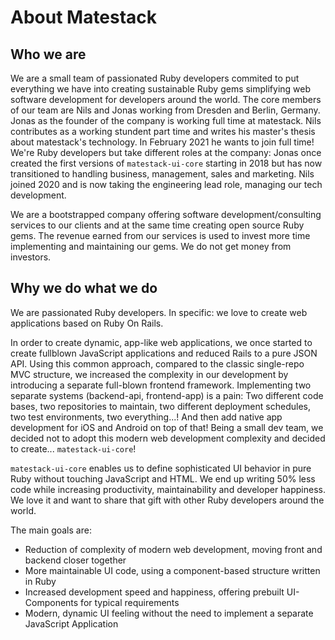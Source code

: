 # About Matestack

## Who we are

We are a small team of passionated Ruby developers commited to put everything we have into creating sustainable Ruby gems simplifying web software development for developers around the world. The core members of our team are Nils and Jonas working from Dresden and Berlin, Germany. Jonas as the founder of the company is working full time at matestack. Nils contributes as a working stundent part time and writes his master's thesis about matestack's technology. In February 2021 he wants to join full time! We're Ruby developers but take different roles at the company: Jonas once created the first versions of `matestack-ui-core` starting in 2018 but has now transitioned to handling business, management, sales and marketing. Nils joined 2020 and is now taking the engineering lead role, managing our tech development.

We are a bootstrapped company offering software development/consulting services to our clients and at the same time creating open source Ruby gems. The revenue earned from our services is used to invest more time implementing and maintaining our gems. We do not get money from investors.

## Why we do what we do

We are passionated Ruby developers. In specific: we love to create web applications based on Ruby On Rails.

In order to create dynamic, app-like web applications, we once started to create fullblown JavaScript applications and reduced Rails to a pure JSON API. Using this common approach, compared to the classic single-repo MVC structure, we increased the complexity in our development by introducing a separate full-blown frontend framework. Implementing two separate systems (backend-api, frontend-app) is a pain: Two different code bases, two repositories to maintain, two different deployment schedules, two test environments, two everything...! And then add native app development for iOS and Android on top of that! Being a small dev team, we decided not to adopt this modern web development complexity and decided to create... `matestack-ui-core`!

`matestack-ui-core` enables us to define sophisticated UI behavior in pure Ruby without touching JavaScript and HTML. We end up writing 50% less code while increasing productivity, maintainability and developer happiness. We love it and want to share that gift with other Ruby developers around the world.

The main goals are:

- Reduction of complexity of modern web development, moving front and backend closer together
- More maintainable UI code, using a component-based structure written in Ruby
- Increased development speed and happiness, offering prebuilt UI-Components for typical requirements
- Modern, dynamic UI feeling without the need to implement a separate JavaScript Application
